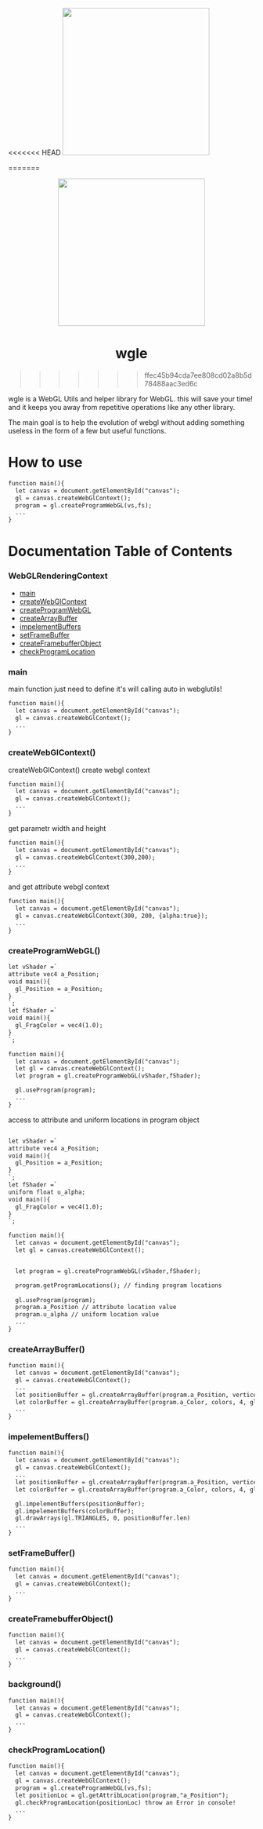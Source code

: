 
<<<<<<< HEAD
<img src="./wgle.jpg" width="300" style="" />

=======
<p align="center" >
  
  <img src="wgle.jpg" width="300"   />
  
  <h1 align="center">
   wgle
  </h1>
</p>



 
>>>>>>> ffec45b94cda7ee808cd02a8b5d78488aac3ed6c

wgle is a WebGL Utils and helper library for WebGL. this will save your time! <br> 
and it keeps you away from repetitive operations like any other library.

The main goal is to help the evolution of webgl without adding something useless in the form of a few but useful functions.


# How to use 


```html
function main(){
  let canvas = document.getElementById("canvas");
  gl = canvas.createWebGlContext();
  program = gl.createProgramWebGL(vs,fs);
  ...
}
```



# Documentation Table of Contents 
 

### WebGLRenderingContext <br>
- [main](#main)<br>
- [createWebGlContext](#createWebGlContext)<br>
- [createProgramWebGL](#createProgramWebGL)<br>
- [createArrayBuffer](#createArrayBuffer)<br>
- [impelementBuffers](#impelementBuffers)<br>
- [setFrameBuffer](#setFrameBuffer)<br>
- [createFramebufferObject](#createFramebufferObject)<br>
- [checkProgramLocation](#checkProgramLocation)<br>
 


### main

main function just need to define it's will calling auto in webglutils!
```html
function main(){
  let canvas = document.getElementById("canvas");
  gl = canvas.createWebGlContext();
  ...
}
```

### createWebGlContext()

createWebGlContext() create webgl context 

```html
function main(){
  let canvas = document.getElementById("canvas");
  gl = canvas.createWebGlContext();
  ...
}
```

get parametr width and height 
```html
function main(){
  let canvas = document.getElementById("canvas");
  gl = canvas.createWebGlContext(300,200);
  ...
}
```

and get attribute webgl context 
```html
function main(){
  let canvas = document.getElementById("canvas");
  gl = canvas.createWebGlContext(300, 200, {alpha:true});
  ...
}
```

### createProgramWebGL()


```html
let vShader =`
attribute vec4 a_Position;
void main(){
  gl_Position = a_Position;
}
`;
let fShader =`
void main(){
  gl_FragColor = vec4(1.0);
}
`;

function main(){
  let canvas = document.getElementById("canvas");
  let gl = canvas.createWebGlContext();
  let program = gl.createProgramWebGL(vShader,fShader);

  gl.useProgram(program);
  ...
}
```
access to attribute and uniform locations in program object
```html

let vShader =`
attribute vec4 a_Position;
void main(){
  gl_Position = a_Position;
}
`;
let fShader =`
uniform float u_alpha;
void main(){
  gl_FragColor = vec4(1.0);
}
`;

function main(){
  let canvas = document.getElementById("canvas");
  let gl = canvas.createWebGlContext();


  let program = gl.createProgramWebGL(vShader,fShader);

  program.getProgramLocations(); // finding program locations
 
  gl.useProgram(program);
  program.a_Position // attribute location value
  program.u_alpha // uniform location value
  ...
}
```
### createArrayBuffer()
```html
function main(){
  let canvas = document.getElementById("canvas");
  gl = canvas.createWebGlContext();
  ...
  let positionBuffer = gl.createArrayBuffer(program.a_Position, vertices, 4, gl.FLOAT);
  let colorBuffer = gl.createArrayBuffer(program.a_Color, colors, 4, gl.FLOAT);
  ...
}
```

### impelementBuffers()

```html
function main(){
  let canvas = document.getElementById("canvas");
  gl = canvas.createWebGlContext();
  ...
  let positionBuffer = gl.createArrayBuffer(program.a_Position, vertices, 4, gl.FLOAT);
  let colorBuffer = gl.createArrayBuffer(program.a_Color, colors, 4, gl.FLOAT);

  gl.impelementBuffers(positionBuffer);
  gl.impelementBuffers(colorBuffer);
  gl.drawArrays(gl.TRIANGLES, 0, positionBuffer.len)
  ...
}
```
### setFrameBuffer()

```html
function main(){
  let canvas = document.getElementById("canvas");
  gl = canvas.createWebGlContext();
  ...
}
```

### createFramebufferObject()

```html
function main(){
  let canvas = document.getElementById("canvas");
  gl = canvas.createWebGlContext();
  ...
}
```

### background()

```html
function main(){
  let canvas = document.getElementById("canvas");
  gl = canvas.createWebGlContext();
  ...
}
```

### checkProgramLocation()

```html
function main(){
  let canvas = document.getElementById("canvas");
  gl = canvas.createWebGlContext();
  program = gl.createProgramWebGL(vs,fs);
  let positionLoc = gl.getAttribLocation(program,"a_Position");
  gl.checkProgramLocation(positionLoc) throw an Error in console! 
  ...
}
```

